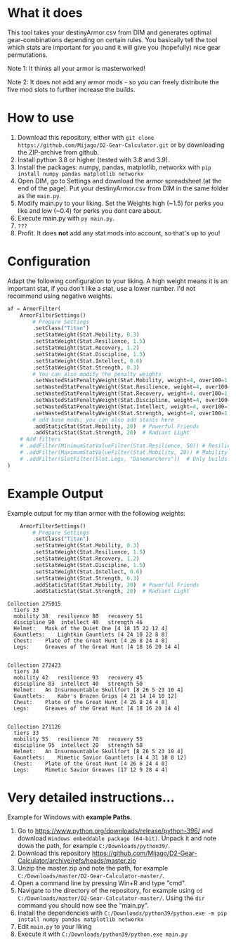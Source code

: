 
# What it does
This tool takes your destinyArmor.csv from DIM and generates optimal gear-combinations depending on certain rules. 
You basically tell the tool which stats are important for you and it will give you (hopefully) nice gear permutations.

Note 1: It thinks all your armor is masterworked!

Note 2: It does not add any armor mods - so you can freely distribute the five mod slots to further increase the builds.

# How to use
1. Download this repository, either with `git clone https://github.com/Mijago/D2-Gear-Calculator.git` or by downloading the ZIP-archive from github.
2. Install python 3.8 or higher (tested with 3.8 and 3.9).
3. Install the packages: numpy, pandas, matplotlib, networkx with `pip install numpy pandas matplotlib networkx`
4. Open DIM, go to Settings and download the armor spreadsheet (at the end of the page). Put your destinyArmor.csv from DIM in the same folder as the `main.py`.
5. Modify main.py to your liking. Set the Weights high (~1.5) for perks you like and low (~0.4) for perks you dont care about.
6. Execute main.py with `py main.py`.
7. `???`
8. Profit. It does **not** add any stat mods into account, so that's up to you!

# Configuration
Adapt the following configuration to your liking. 
A high weight means it is an important stat, if you don't like a stat, use a lower number. 
I'd not recommend using negative weights. 
```python
af = ArmorFilter(
    ArmorFilterSettings()
        # Prepare Settings
        .setClass("Titan")
        .setStatWeight(Stat.Mobility, 0.3)
        .setStatWeight(Stat.Resilience, 1.5)
        .setStatWeight(Stat.Recovery, 1.2)
        .setStatWeight(Stat.Discipline, 1.5)
        .setStatWeight(Stat.Intellect, 0.6)
        .setStatWeight(Stat.Strength, 0.3)
        # You can also modify the penalty weights
        .setWastedStatPenaltyWeight(Stat.Mobility, weight=4, over100=1.1)
        .setWastedStatPenaltyWeight(Stat.Resilience, weight=4, over100=1.1)
        .setWastedStatPenaltyWeight(Stat.Recovery, weight=4, over100=1.1)
        .setWastedStatPenaltyWeight(Stat.Discipline, weight=4, over100=1.1)
        .setWastedStatPenaltyWeight(Stat.Intellect, weight=4, over100=1.1)
        .setWastedStatPenaltyWeight(Stat.Strength, weight=4, over100=1.1)
        # add base mods; you can also add stasis here
        .addStaticStat(Stat.Mobility, 20)  # Powerful Friends
        .addStaticStat(Stat.Strength, 20)  # Radiant Light
    # Add filters
    # .addFilter(MinimumStatValueFilter(Stat.Resilience, 50)) # Resilience must be above or equal to 50
    # .addFilter(MaximumStatValueFilter(Stat.Mobility, 20)) # Mobility must be lower than or equal to 20
    # .addFilter(SlotFilter(Slot.Legs, "Dunemarchers"))  # Only builds with dunemarchers
)
```


# Example Output
Example output for my titan armor with the following weights:
```py
    ArmorFilterSettings()
        # Prepare Settings
        .setClass("Titan")
        .setStatWeight(Stat.Mobility, 0.3)
        .setStatWeight(Stat.Resilience, 1.5)
        .setStatWeight(Stat.Recovery, 1.2)
        .setStatWeight(Stat.Discipline, 1.5)
        .setStatWeight(Stat.Intellect, 0.6)
        .setStatWeight(Stat.Strength, 0.3)
        .addStaticStat(Stat.Mobility, 20)  # Powerful Friends
        .addStaticStat(Stat.Strength, 20)  # Radiant Light
```


```
Collection 275015
  tiers 33
  mobility 38   resilience 88   recovery 51
  discipline 90  intellect 40   strength 46
  Helmet:	Mask of the Quiet One [4 18 15 22 12 4]
  Gauntlets:	Lightkin Gauntlets [4 24 10 22 8 8]
  Chest:	Plate of the Great Hunt [4 26 8 24 4 8]
  Legs:		Greaves of the Great Hunt [4 18 16 20 14 4]


Collection 272423
  tiers 34
  mobility 42   resilience 93   recovery 45
  discipline 83  intellect 40   strength 50
  Helmet:	An Insurmountable Skullfort [8 26 5 23 10 4]
  Gauntlets:	Kabr's Brazen Grips [4 21 14 14 10 12]
  Chest:	Plate of the Great Hunt [4 26 8 24 4 8]
  Legs:		Greaves of the Great Hunt [4 18 16 20 14 4]


Collection 271126
  tiers 33
  mobility 55   resilience 70   recovery 55
  discipline 95  intellect 28   strength 50
  Helmet:	An Insurmountable Skullfort [8 26 5 23 10 4]
  Gauntlets:	Mimetic Savior Gauntlets [4 4 31 18 8 12]
  Chest:	Plate of the Great Hunt [4 26 8 24 4 8]
  Legs:		Mimetic Savior Greaves [17 12 9 28 4 4]
```


# Very detailed instructions...
Example for Windows with **example Paths**.
1) Go to https://www.python.org/downloads/release/python-396/ and download `Windows embeddable package (64-bit)`. Unpack it and note down the path, for example `C:/Downloads/python39/`.
2) Download this repository https://github.com/Mijago/D2-Gear-Calculator/archive/refs/heads/master.zip
3) Unzip the master.zip and note the path, for example `C:/Downloads/master/D2-Gear-Calculator-master/`.
4) Open a command line by pressing Win+R and type "cmd".
5) Navigate to the directory of the repository, for example using `cd C:/Downloads/master/D2-Gear-Calculator-master/`. Using the `dir` command you should now see the "main.py".
6) Install the dependencies with `C:/Downloads/python39/python.exe -m pip install numpy pandas matplotlib networkx`
7) Edit `main.py` to your liking
8) Execute it with `C:/Downloads/python39/python.exe main.py`